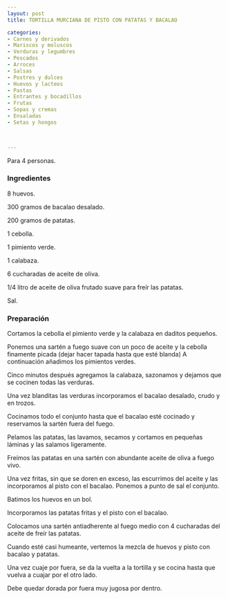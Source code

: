 ```yaml
---
layout: post
title: TORTILLA MURCIANA DE PISTO CON PATATAS Y BACALAO

categories:
- Carnes y derivados
- Mariscos y moluscos
- Verduras y legumbres
- Pescados
- Arroces
- Salsas
- Postres y dulces
- Huevos y lacteos
- Pastas
- Entrantes y bocadillos
- Frutas
- Sopas y cremas
- Ensaladas
- Setas y hongos
 


---
```


Para 4 personas.

<h3>Ingredientes</h3>

8 huevos.

300 gramos de bacalao desalado.

200 gramos de patatas.

1 cebolla.

1 pimiento verde.

1 calabaza.

6 cucharadas de aceite de oliva.

1/4 litro de aceite de oliva frutado suave para freír las patatas.

Sal.

<h3>Preparación</h3>

Cortamos la cebolla el pimiento verde y la calabaza en daditos pequeños.

Ponemos una sartén a fuego suave con un poco de aceite y la cebolla finamente picada (dejar hacer tapada hasta que esté blanda) A continuación añadimos los pimientos verdes.

Cinco minutos después agregamos la calabaza, sazonamos y dejamos que se cocinen todas las verduras.

Una vez blanditas las verduras incorporamos el bacalao desalado, crudo y en trozos.

Cocinamos todo el conjunto hasta que el bacalao esté cocinado y reservamos la sartén fuera del fuego.

Pelamos las patatas, las lavamos, secamos y cortamos en pequeñas láminas y las salamos ligeramente.

Freímos las patatas en una sartén con abundante aceite de oliva a fuego vivo.

Una vez fritas, sin que se doren en exceso, las escurrimos del aceite y las incorporamos al pisto con el bacalao. Ponemos a punto de sal el conjunto.

Batimos los huevos en un bol.

Incorporamos las patatas fritas y el pisto con el bacalao.

Colocamos una sartén antiadherente al fuego medio con 4 cucharadas del aceite de freír las patatas.

Cuando esté casi humeante, vertemos la mezcla de huevos y pisto con bacalao y patatas.

Una vez cuaje por fuera, se da la vuelta a la tortilla y se cocina hasta que vuelva a cuajar por el otro lado.

Debe quedar dorada por fuera muy jugosa por dentro.

